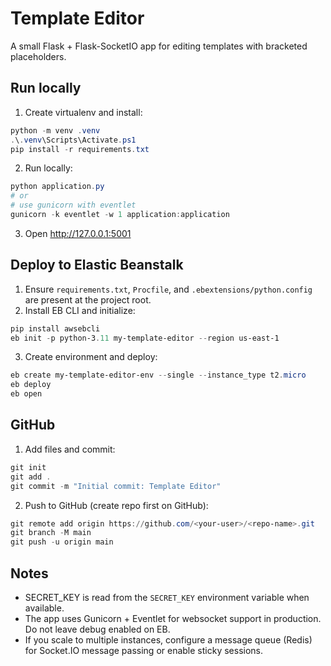 # Template Editor

A small Flask + Flask-SocketIO app for editing templates with bracketed placeholders.

## Run locally

1. Create virtualenv and install:

```powershell
python -m venv .venv
.\.venv\Scripts\Activate.ps1
pip install -r requirements.txt
```

2. Run locally:

```powershell
python application.py
# or
# use gunicorn with eventlet
gunicorn -k eventlet -w 1 application:application
```

3. Open http://127.0.0.1:5001

## Deploy to Elastic Beanstalk

1. Ensure `requirements.txt`, `Procfile`, and `.ebextensions/python.config` are present at the project root.
2. Install EB CLI and initialize:

```powershell
pip install awsebcli
eb init -p python-3.11 my-template-editor --region us-east-1
```

3. Create environment and deploy:

```powershell
eb create my-template-editor-env --single --instance_type t2.micro
eb deploy
eb open
```

## GitHub

1. Add files and commit:

```powershell
git init
git add .
git commit -m "Initial commit: Template Editor"
```

2. Push to GitHub (create repo first on GitHub):

```powershell
git remote add origin https://github.com/<your-user>/<repo-name>.git
git branch -M main
git push -u origin main
```

## Notes

- SECRET_KEY is read from the `SECRET_KEY` environment variable when available.
- The app uses Gunicorn + Eventlet for websocket support in production. Do not leave debug enabled on EB.
- If you scale to multiple instances, configure a message queue (Redis) for Socket.IO message passing or enable sticky sessions.
